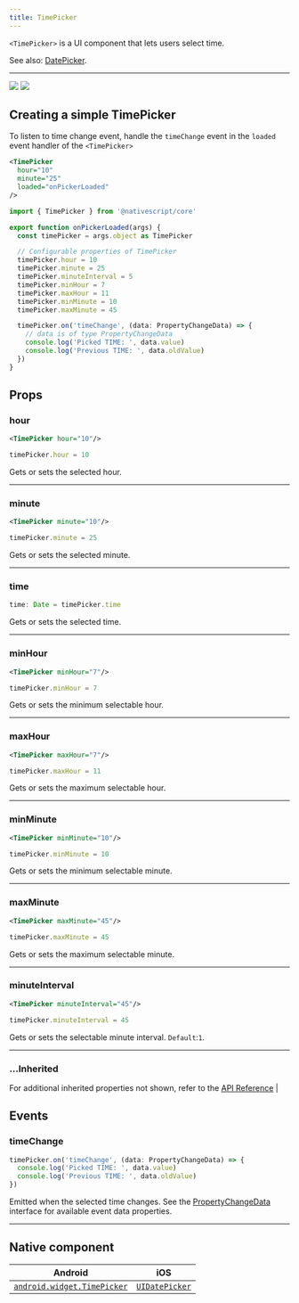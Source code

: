 ```yaml
---
title: TimePicker
---
```


<!-- TODO: Add flavors -->

`<TimePicker>` is a UI component that lets users select time.

See also: [DatePicker](/ui/date-picker).

---

<DeviceFrame type="ios">
<img  src="https://raw.githubusercontent.com/nativescript-vue/nativescript-vue-ui-tests/master/screenshots/ios-simulator103iPhone6/TimePicker.png"/>
</DeviceFrame>
<DeviceFrame type="android">
<img src="https://raw.githubusercontent.com/nativescript-vue/nativescript-vue-ui-tests/master/screenshots/android23/TimePicker.png" />
</DeviceFrame>

## Creating a simple TimePicker

To listen to time change event, handle the `timeChange` event in the `loaded` event handler of the `<TimePicker>`

<!-- /// flavor plain -->

```xml
<TimePicker
  hour="10"
  minute="25"
  loaded="onPickerLoaded"
/>
```

```ts
import { TimePicker } from '@nativescript/core'

export function onPickerLoaded(args) {
  const timePicker = args.object as TimePicker

  // Configurable properties of TimePicker
  timePicker.hour = 10
  timePicker.minute = 25
  timePicker.minuteInterval = 5
  timePicker.minHour = 7
  timePicker.maxHour = 11
  timePicker.minMinute = 10
  timePicker.maxMinute = 45

  timePicker.on('timeChange', (data: PropertyChangeData) => {
    // data is of type PropertyChangeData
    console.log('Picked TIME: ', data.value)
    console.log('Previous TIME: ', data.oldValue)
  })
}
```

<!-- ///

/// flavor angular

```xml
<TimePicker
  hour="9"
  minute="25"
  maxHour="23"
  maxMinute="59"
  minuteInterval="5"
  (timeChange)="onTimeChanged($event)"
>
</TimePicker>
```

```ts
import { Component } from '@angular/core'
import { TimePicker } from '@nativescript/core'

@Component({
  moduleId: module.id,
  templateUrl: './usage.component.html'
})
export class UsageComponent {
  todayObj: Date = new Date()

  onTimeChanged(args) {
    const tp = args.object as TimePicker

    const time = args.value
    console.log(`Chosen time: ${time}`)
  }
}
```

///

/// flavor vue

```xml
<TimePicker :hour="selectedHour" :minute="selectedMinute" />
```

`<TimePicker>` provides two-way data binding using `v-model`.

```xml
<TimePicker v-model="selectedTime" />
```

///

/// flavor svelte

```tsx
<timePicker hour="{selectedHour}" minute="{selectedMinute}" />
```

`<timePicker>` provides two-way data binding using `bind`.

```xml
<timePicker bind:time="{selectedTime}" />
```

///

/// flavor react

```tsx
<timePicker hour={selectedHour} minute={selectedMinute} />
```

/// -->

## Props

### hour

```xml
<TimePicker hour="10"/>
```

```ts
timePicker.hour = 10
```

Gets or sets the selected hour.

---

### minute

```xml
<TimePicker minute="10"/>
```

```ts
timePicker.minute = 25
```

Gets or sets the selected minute.

---

### time

```ts
time: Date = timePicker.time
```

Gets or sets the selected time.

---

### minHour

```xml
<TimePicker minHour="7"/>
```

```ts
timePicker.minHour = 7
```

Gets or sets the minimum selectable hour.

---

### maxHour

```xml
<TimePicker maxHour="7"/>
```

```ts
timePicker.maxHour = 11
```

Gets or sets the maximum selectable hour.

---

### minMinute

```xml
<TimePicker minMinute="10"/>
```

```ts
timePicker.minMinute = 10
```

Gets or sets the minimum selectable minute.

---

### maxMinute

```xml
<TimePicker maxMinute="45"/>
```

```ts
timePicker.maxMinute = 45
```

Gets or sets the maximum selectable minute.

---

### minuteInterval

```xml
<TimePicker minuteInterval="45"/>
```

```ts
timePicker.minuteInterval = 45
```

Gets or sets the selectable minute interval. `Default`:`1`.

---

### ...Inherited

For additional inherited properties not shown, refer to the [API Reference](https://docs.nativescript.org/api-reference/classes/timepicker) |

## Events

### timeChange

```ts
timePicker.on('timeChange', (data: PropertyChangeData) => {
  console.log('Picked TIME: ', data.value)
  console.log('Previous TIME: ', data.oldValue)
})
```

Emitted when the selected time changes. See the [PropertyChangeData](https://docs.nativescript.org/api-reference/interfaces/propertychangedata) interface for available event data properties.

---

## Native component

| Android                                                                                          | iOS                                                                            |
| ------------------------------------------------------------------------------------------------ | ------------------------------------------------------------------------------ |
| [`android.widget.TimePicker`](https://developer.android.com/reference/android/widget/TimePicker) | [`UIDatePicker`](https://developer.apple.com/documentation/uikit/uidatepicker) |

